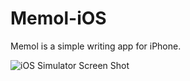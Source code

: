 # Memol-iOS
Memol is a simple writing app for iPhone.

![iOS Simulator Screen Shot](https://raw.githubusercontent.com/rakuishi/Memol-iOS/master/iOS%20Simulator%20Screen%20Shot.png)
